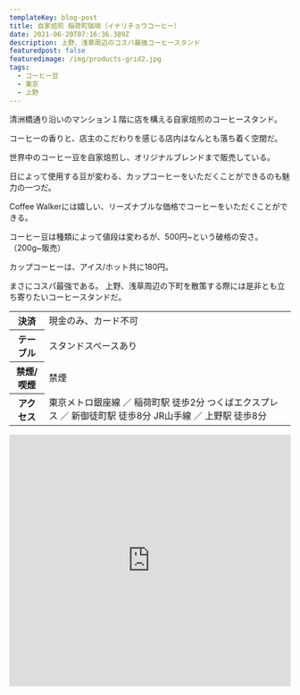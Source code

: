 ```yaml
---
templateKey: blog-post
title: 自家焙煎 稲荷町珈琲（イナリチョウコーヒー）　
date: 2021-06-20T07:16:36.389Z
description: 上野、浅草周辺のコスパ最強コーヒースタンド
featuredpost: false
featuredimage: /img/products-grid2.jpg
tags:
  - コーヒー豆
  - 東京
  - 上野
---
```

清洲橋通り沿いのマンション１階に店を構える自家焙煎のコーヒースタンド。

コーヒーの香りと、店主のこだわりを感じる店内はなんとも落ち着く空間だ。

世界中のコーヒー豆を自家焙煎し、オリジナルブレンドまで販売している。

日によって使用する豆が変わる、カップコーヒーをいただくことができるのも魅力の一つだ。

Coffee Walkerには嬉しい、リーズナブルな価格でコーヒーをいただくことができる。

コーヒー豆は種類によって値段は変わるが、500円\~という破格の安さ。（200g\~販売）

カップコーヒーは、アイス/ホット共に180円。

まさにコスパ最強である。
上野、浅草周辺の下町を散策する際には是非とも立ち寄りたいコーヒースタンドだ。

<table>
 <tr>
  <th class=.nth-child>決済</th>
   <td class=.ntd-child>現金のみ、カード不可</td>
 </tr>
 <tr>
  <th class=.nth-child>テーブル</th>
   <td class=.ntd-child>スタンドスペースあり</td>
 </tr>
 <tr>
  <th class=.nth-child>禁煙/喫煙</th>
   <td class=.ntd-child>禁煙</td>
 </tr>
 <tr>
  <th class=.nth-child>アクセス</th>
  <td class=.ntd-child>東京メトロ銀座線 ／ 稲荷町駅 徒歩2分
  つくばエクスプレス ／ 新御徒町駅 徒歩8分
  JR山手線 ／ 上野駅 徒歩8分</td>
 </tr>
</table>
<iframe src="https://www.google.com/maps/embed?pb=!1m14!1m8!1m3!1d12958.302860801725!2d139.7828856!3d35.7120572!3m2!1i1024!2i768!4f13.1!3m3!1m2!1s0x0%3A0x536a146dbfe01d1b!2z6Ieq5a6254SZ54WOIOeou-iNt-eUuuePiOeQsg!5e0!3m2!1sja!2sjp!4v1595865209671!5m2!1sja!2sjp" width="100%" height="450" frameborder="0" style="border:0;" allowfullscreen="" aria-hidden="false" tabindex="0"></iframe>